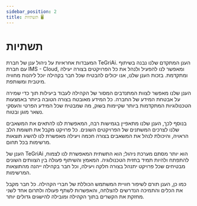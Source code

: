 ```yaml
---
sidebar_position: 2
title: תשתיות 🖥️
---
```


# תשתיות
המעבדות אחראיות על ניהול ענן של חברת TeGriAi. הענן המתקדם שלנו נבנה בשיתוף עם חברת IMS - Cloud, ומאפשר לנו להפעיל ולנהל את כל הפרויקטים בצורה יעילה ומתקדמת. בזכות הענן שלנו, אנו יכולים להבטיח שכל חבר בקהילה יוכל ליהנות מחוויה מיטבית ומשותפת.

הענן שלנו מאפשר לצוות המתנדבים המסור של הקהילה לעבוד ביעילות תוך כדי שמירה על אבטחת המידע של החברה. כל המידע מאובטח בצורה הטובה ביותר באמצעות הטכנולוגיות המתקדמות ביותר שקיימות בשוק, מה שמבטיח שכל המידע הפרטי והעסקי נשאר מוגן ובטוח.

בנוסף לכך, הענן שלנו מתאפיין בגמישות רבה, המאפשרת לנו להתאים את המשאבים שלנו לצרכים המשתנים של הפרויקטים השונים. כל פרויקט מקבל את תשומת הלב הראויה, והיכולת לנהל את המשאבים בצורה חכמה ויעילה מאפשרת לנו להשיג תוצאות מרשימות בכל תחום.

הענן של TeGriAi הוא יותר מסתם מערכת ניהול; הוא התשתית המאפשרת לנו לצמוח, להתפתח ולהיות תמיד בחזית הטכנולוגיה. המאמץ והשיתוף פעולה בין הצוותים השונים מבטיחים שכל פרויקט יתנהל בצורה חלקה ויעילה, וכל חבר בקהילה ייהנה מהתוצאות המרשימות.

כמו כן, הענן תורם לשיפור חוויית המשתמש הכוללת של חברי הקהילה. כל חבר מקבל את הכלים והתמיכה הנדרשים להצלחה, והאפשרות לשתף פעולה ולתרום אחד לשני מחזקת את הקשרים בתוך הקהילה ומובילה להישגים גדולים יותר.